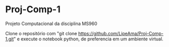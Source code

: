 # Proj-Comp-1
Projeto Computacional da disciplina MS960

Clone o repositório com "git clone https://github.com/LipeAma/Proj-Comp-1.git" e execute o notebook python, de preferencia em um ambiente virtual.
